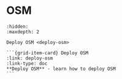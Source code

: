 # OSM

```{toctree}
:hidden:
:maxdepth: 2

Deploy OSM <deploy-osm>
```

````{grid} 1 1 2 2
```{grid-item-card} Deploy OSM
:link: deploy-osm
:link-type: doc
**Deploy OSM** - learn how to deploy OSM
```
````
